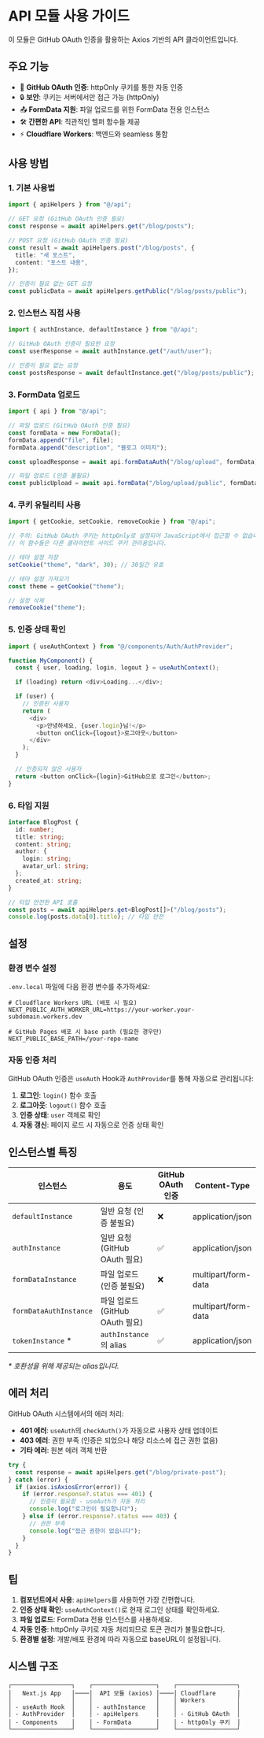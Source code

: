 # API 모듈 사용 가이드

이 모듈은 GitHub OAuth 인증을 활용하는 Axios 기반의 API 클라이언트입니다.

## 주요 기능

- 🔐 **GitHub OAuth 인증**: httpOnly 쿠키를 통한 자동 인증
- 🔒 **보안**: 쿠키는 서버에서만 접근 가능 (httpOnly)
- 📤 **FormData 지원**: 파일 업로드를 위한 FormData 전용 인스턴스
- 🛠 **간편한 API**: 직관적인 헬퍼 함수들 제공
- ⚡ **Cloudflare Workers**: 백엔드와 seamless 통합

## 사용 방법

### 1. 기본 사용법

```typescript
import { apiHelpers } from "@/api";

// GET 요청 (GitHub OAuth 인증 필요)
const response = await apiHelpers.get("/blog/posts");

// POST 요청 (GitHub OAuth 인증 필요)
const result = await apiHelpers.post("/blog/posts", {
  title: "새 포스트",
  content: "포스트 내용",
});

// 인증이 필요 없는 GET 요청
const publicData = await apiHelpers.getPublic("/blog/posts/public");
```

### 2. 인스턴스 직접 사용

```typescript
import { authInstance, defaultInstance } from "@/api";

// GitHub OAuth 인증이 필요한 요청
const userResponse = await authInstance.get("/auth/user");

// 인증이 필요 없는 요청
const postsResponse = await defaultInstance.get("/blog/posts/public");
```

### 3. FormData 업로드

```typescript
import { api } from "@/api";

// 파일 업로드 (GitHub OAuth 인증 필요)
const formData = new FormData();
formData.append("file", file);
formData.append("description", "블로그 이미지");

const uploadResponse = await api.formDataAuth("/blog/upload", formData);

// 파일 업로드 (인증 불필요)
const publicUpload = await api.formData("/blog/upload/public", formData);
```

### 4. 쿠키 유틸리티 사용

```typescript
import { getCookie, setCookie, removeCookie } from "@/api";

// 주의: GitHub OAuth 쿠키는 httpOnly로 설정되어 JavaScript에서 접근할 수 없습니다.
// 이 함수들은 다른 클라이언트 사이드 쿠키 관리용입니다.

// 테마 설정 저장
setCookie("theme", "dark", 30); // 30일간 유효

// 테마 설정 가져오기
const theme = getCookie("theme");

// 설정 삭제
removeCookie("theme");
```

### 5. 인증 상태 확인

```typescript
import { useAuthContext } from "@/components/Auth/AuthProvider";

function MyComponent() {
  const { user, loading, login, logout } = useAuthContext();

  if (loading) return <div>Loading...</div>;

  if (user) {
    // 인증된 사용자
    return (
      <div>
        <p>안녕하세요, {user.login}님!</p>
        <button onClick={logout}>로그아웃</button>
      </div>
    );
  }

  // 인증되지 않은 사용자
  return <button onClick={login}>GitHub으로 로그인</button>;
}
```

### 6. 타입 지원

```typescript
interface BlogPost {
  id: number;
  title: string;
  content: string;
  author: {
    login: string;
    avatar_url: string;
  };
  created_at: string;
}

// 타입 안전한 API 호출
const posts = await apiHelpers.get<BlogPost[]>("/blog/posts");
console.log(posts.data[0].title); // 타입 안전
```

## 설정

### 환경 변수 설정

`.env.local` 파일에 다음 환경 변수를 추가하세요:

```env
# Cloudflare Workers URL (배포 시 필요)
NEXT_PUBLIC_AUTH_WORKER_URL=https://your-worker.your-subdomain.workers.dev

# GitHub Pages 배포 시 base path (필요한 경우만)
NEXT_PUBLIC_BASE_PATH=/your-repo-name
```

### 자동 인증 처리

GitHub OAuth 인증은 `useAuth` Hook과 `AuthProvider`를 통해 자동으로 관리됩니다:

1. **로그인**: `login()` 함수 호출
2. **로그아웃**: `logout()` 함수 호출
3. **인증 상태**: `user` 객체로 확인
4. **자동 갱신**: 페이지 로드 시 자동으로 인증 상태 확인

## 인스턴스별 특징

| 인스턴스               | 용도                            | GitHub OAuth 인증 | Content-Type        |
| ---------------------- | ------------------------------- | ----------------- | ------------------- |
| `defaultInstance`      | 일반 요청 (인증 불필요)         | ❌                | application/json    |
| `authInstance`         | 일반 요청 (GitHub OAuth 필요)   | ✅                | application/json    |
| `formDataInstance`     | 파일 업로드 (인증 불필요)       | ❌                | multipart/form-data |
| `formDataAuthInstance` | 파일 업로드 (GitHub OAuth 필요) | ✅                | multipart/form-data |
| `tokenInstance` \*     | `authInstance`의 alias          | ✅                | application/json    |

_\* 호환성을 위해 제공되는 alias입니다._

## 에러 처리

GitHub OAuth 시스템에서의 에러 처리:

- **401 에러**: `useAuth`의 `checkAuth()`가 자동으로 사용자 상태 업데이트
- **403 에러**: 권한 부족 (인증은 되었으나 해당 리소스에 접근 권한 없음)
- **기타 에러**: 원본 에러 객체 반환

```typescript
try {
  const response = await apiHelpers.get("/blog/private-post");
} catch (error) {
  if (axios.isAxiosError(error)) {
    if (error.response?.status === 401) {
      // 인증이 필요함 - useAuth가 자동 처리
      console.log("로그인이 필요합니다");
    } else if (error.response?.status === 403) {
      // 권한 부족
      console.log("접근 권한이 없습니다");
    }
  }
}
```

## 팁

1. **컴포넌트에서 사용**: `apiHelpers`를 사용하면 가장 간편합니다.
2. **인증 상태 확인**: `useAuthContext()`로 현재 로그인 상태를 확인하세요.
3. **파일 업로드**: FormData 전용 인스턴스를 사용하세요.
4. **자동 인증**: httpOnly 쿠키로 자동 처리되므로 토큰 관리가 불필요합니다.
5. **환경별 설정**: 개발/배포 환경에 따라 자동으로 baseURL이 설정됩니다.

## 시스템 구조

```
┌─────────────────┐    ┌──────────────────┐    ┌─────────────────┐
│   Next.js App   │────│  API 모듈 (axios) │────│ Cloudflare      │
│                 │    │                  │    │ Workers         │
│ - useAuth Hook  │    │ - authInstance   │    │                 │
│ - AuthProvider  │    │ - apiHelpers     │    │ - GitHub OAuth  │
│ - Components    │    │ - FormData       │    │ - httpOnly 쿠키  │
└─────────────────┘    └──────────────────┘    └─────────────────┘
```
